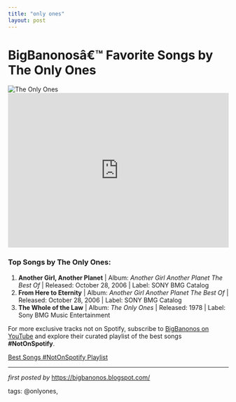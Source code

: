 ```yaml
---
title: "only ones"
layout: post
---
```

<!-- Title of the Post -->
<h1>BigBanonosâ€™ Favorite Songs by The Only Ones</h1> <!-- Featured Image -->
<div> <img src="https://i.scdn.co/image/ab67616d00001e02e3f2da9608a1fb4fb81092ac" alt="The Only Ones">
</div> <!-- Spotify Embed -->
<div> <iframe src="https://open.spotify.com/embed/playlist/5yzr1Y22cJRttMCfqNlrB2?utm_source=generator" width="100%" height="352" frameBorder="0" allowfullscreen="" allow="autoplay; clipboard-write; encrypted-media; fullscreen; picture-in-picture" loading="lazy"></iframe>
</div> <!-- Song Information -->
<h3>Top Songs by The Only Ones:</h3>
<ol> <li><strong>Another Girl, Another Planet</strong> | Album: <em>Another Girl Another Planet The Best Of</em> | Released: October 28, 2006 | Label: SONY BMG Catalog</li> <li><strong>From Here to Eternity</strong> | Album: <em>Another Girl Another Planet The Best Of</em> | Released: October 28, 2006 | Label: SONY BMG Catalog</li> <li><strong>The Whole of the Law</strong> | Album: <em>The Only Ones</em> | Released: 1978 | Label: Sony BMG Music Entertainment</li>
</ol>


<!--Subscribe and Playlist Links-->
<div>
    <p>For more exclusive tracks not on Spotify, subscribe to <a href="https://www.youtube.com/@BigBanonos" target="_blank">BigBanonos on YouTube</a> and explore their curated playlist of the best songs <strong>#NotOnSpotify</strong>.</p>
    <p><a href="https://www.youtube.com/playlist?list=PLtuNtuTatqI0kFahUCbtbfenC_ET5O_tr" target="_blank">Best Songs #NotOnSpotify Playlist<br /></a></p></div>

<hr />

<p><em>first posted by</em> <a href="https://bigbanonos.blogspot.com/" rel="noopener" target="_new">https://bigbanonos.blogspot.com/</a></p>

<p>tags: @onlyones,</p>
